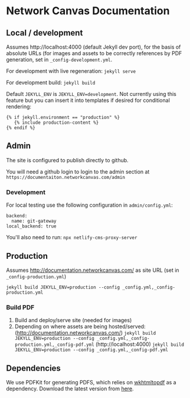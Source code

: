 # Network Canvas Documentation

## Local / development

Assumes http://localhost:4000 (default Jekyll dev port), for the basis of absolute URLs (for images and assets to be correctly references by PDF generation, set in `_config-development.yml`.

For development with live regeneration:
`jekyll serve`

For development build:
`jekyll build`

Default `JEKYLL_ENV` is `JEKYLL_ENV=development`. Not currently using this feature but you can insert it into templates if desired for conditional rendering:

```
{% if jekyll.environment == "production" %}
   {% include production-content %}
{% endif %}
```

## Admin

The site is configured to publish directly to github.

You will need a github login to login to the admin section at `https://documentaiton.networkcanvas.com/admin`

### Development

For local testing use the following configuration in `admin/config.yml`:

```
backend:
  name: git-gateway
local_backend: true
```

You'll also need to run: `npx netlify-cms-proxy-server`

## Production

Assumes http://documentation.networkcanvas.com/ as site URL (set in `_config-production.yml`)

`jekyll build JEKYLL_ENV=production --config _config.yml,_config-production.yml`

### Build PDF

1. Build and deploy/serve site (needed for images)
1. Depending on where assets are being hosted/served:
   (http://documentation.networkcanvas.com/)
  `jekyll build JEKYLL_ENV=production --config _config.yml,_config-production.yml,_config-pdf.yml`
   (http://localhost:4000)
  `jekyll build JEKYLL_ENV=production --config _config.yml,_config-pdf.yml`

## Dependencies

We use PDFKit for generating PDFS, which relies on  [wkhtmltopdf](https://wkhtmltopdf.org/) as a dependency. Download the latest version from [here](https://wkhtmltopdf.org/downloads.html).

